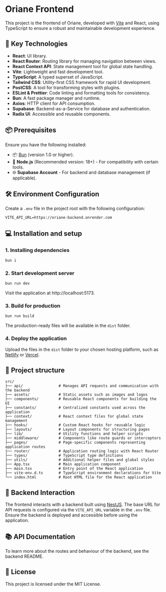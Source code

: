 # Oriane Frontend

This project is the frontend of Oriane, developed with [Vite](https://vitejs.dev/) and React, using TypeScript to ensure a robust and maintainable development experience.

## 🚀 Key Technologies

- **React**: UI library.
- **React Router**: Routing library for managing navigation between views.
- **React Context API**: State management tool for global state handling.
- **Vite**: Lightweight and fast development tool.
- **TypeScript**: A typed superset of JavaScript.
- **Tailwind CSS**: Utility-first CSS framework for rapid UI development.
- **PostCSS**: A tool for transforming styles with plugins.
- **ESLint & Prettier**: Code linting and formatting tools for consistency.
- **Bun**: A fast package manager and runtime.
- **Axios**: HTTP client for API consumption.
- **Supabase**: Backend-as-a-Service for database and authentication.
- **Radix UI**: Accessible and reusable components.

## 📦 Prerequisites

Ensure you have the following installed:

- 📦 [Bun](https://bun.sh/) (version 1.0 or higher).
- 🧰 **Node.js** (Recommended version: 18+) - For compatibility with certain tools.
- 🌐 **Supabase Account** - For backend and database management (if applicable).

## 🛠️ Environment Configuration

Create a `.env` file in the project root with the following configuration:

```env
VITE_API_URL=https://oriane-backend.onrender.com
```

## 💻 Installation and setup

### 1. Installing dependencies

```bash
bun i
```

### 2. Start development server

```bash
bun run dev
```

Visit the application at http://localhost:5173.

### 3. Build for production

```bash
bun run build
```

The production-ready files will be available in the `dist` folder.

### 4. Deploy the application

Upload the files in the `dist` folder to your chosen hosting platform, such as [Netlify](https://www.netlify.com/) or [Vercel](https://vercel.com/).

## 📂 Project structure

```plain text
src/
├── api/                # Manages API requests and communication with the backend
├── assets/             # Static assets such as images and logos
├── components/         # Reusable React components for building the UI
├── constants/          # Centralized constants used across the application
├── context/            # React context files for global state management
├── hooks/              # Custom React hooks for reusable logic
├── layouts/            # Layout components for structuring pages
├── lib/                # Utility functions and helper scripts
├── middleware/         # Components like route guards or interceptors
├── pages/              # Page-specific components representing application routes
├── router/             # Application routing logic with React Router
├── types/              # TypeScript type definitions
├── utils/              # Additional helper files and global styles
├── App.tsx             # Main application component
├── main.tsx            # Entry point of the React application
├── vite-env.d.ts       # TypeScript environment declarations for Vite
└── index.html          # Root HTML file for the React application
```

## 🔄 Backend Interaction

The frontend interacts with a backend built using [NestJS](https://nestjs.com/). The base URL for API requests is configured via the `VITE_API_URL` variable in the `.env` file. Ensure the backend is deployed and accessible before using the application.

## 📚 API Documentation

To learn more about the routes and behaviour of the backend, see the backend README.

## 📄 License

This project is licensed under the MIT License.

```

```
